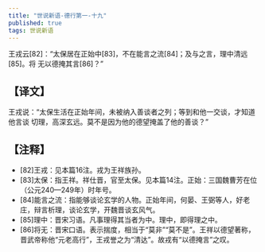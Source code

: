 ```yaml
---
title: "世说新语-德行第一-十九"
published: true
tags: 世说新语
---
```


王戎云[82]：“太保居在正始中[83]，不在能言之流[84]；及与之言，理中清远[85]。将
无以德掩其言[86]？”

## 【译文】

王戎说：“太保生活在正始年间，未被纳入善谈者之列；等到和他一交谈，才知道他言谈
切理，高深玄远。莫不是因为他的德望掩盖了他的善谈？”

## 【注释】

- [82]王戎：见本篇16注。戎为王祥族孙。
- [83]太保：指王祥。祥仕晋，官至太保。见本篇14注。正始：三国魏曹芳在位（公元240—249年）时年号。
- [84]能言之流：指能够谈论玄学的人物。正始年间，何晏、王弼等人，好老庄，辩言析理，谈论玄学，开魏晋谈玄风气。
- [85]理中：晋宋习语。凡事理得其当者为中。理中，即得理之中。
- [86]将无：晋宋口语。表示揣度，相当于“莫非”“莫不是”。王祥以德望著称，晋武帝称他“元老高行”，王戎誉之为“清达”。故戎有“以德掩言”之叹。